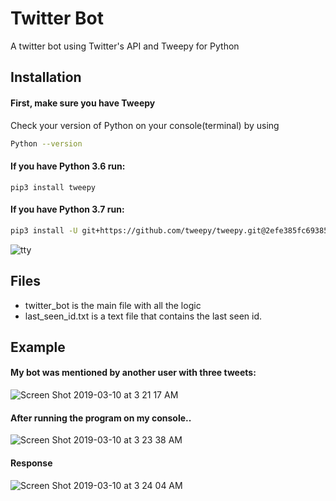 

# Twitter Bot

A twitter bot using Twitter's API and Tweepy for Python

## Installation

#### First, make sure you have Tweepy
Check your version of Python on your console(terminal) by using
```bash
Python --version 
```

#### If you have Python 3.6 run:
```
pip3 install tweepy
```

#### If you have Python 3.7 run: 
```bash
pip3 install -U git+https://github.com/tweepy/tweepy.git@2efe385fc69385b57733f747ee62e6be12a1338b
```
![tty](https://user-images.githubusercontent.com/37157448/55692676-ce5db380-596f-11e9-9859-903b8d99a0ab.gif)


## Files

* twitter_bot is the main file with all the logic
* last_seen_id.txt is a text file that contains the last seen id. 

## Example

#### My bot was mentioned by another user with three tweets:

![Screen Shot 2019-03-10 at 3 21 17 AM](https://user-images.githubusercontent.com/37157448/54082456-26a78400-42e4-11e9-9303-14ab6f36fbf8.png)

#### After running the program on my console..

![Screen Shot 2019-03-10 at 3 23 38 AM](https://user-images.githubusercontent.com/37157448/54082470-5eaec700-42e4-11e9-9484-47fd9dc73924.png)

#### Response

![Screen Shot 2019-03-10 at 3 24 04 AM](https://user-images.githubusercontent.com/37157448/54082483-800fb300-42e4-11e9-9ebe-579428bc78d1.png)



